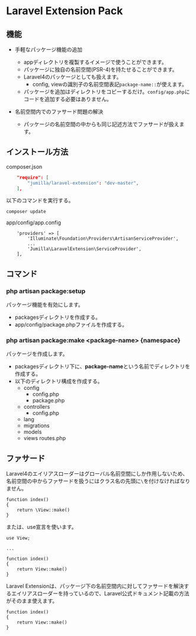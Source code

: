 
# Laravel Extension Pack

## 機能

* 手軽なパッケージ機能の追加
	* appディレクトリを複製するイメージで使うことができます。
	* パッケージに独自の名前空間(PSR-4)を持たせることができます。
	* Laravel4のパッケージとしても扱えます。
		* config, viewの識別子の名前空間表記`package-name::`が使えます。
	* パッケージを追加はディレクトリをコピーするだけ。`config/app.php`にコードを追加する必要はありません。

* 名前空間内でのファサード問題の解決
	* パッケージの名前空間の中からも同じ記述方法でファサードが扱えます。

## インストール方法

composer.json
``` composer.json
	"require": [
		"jumilla/laravel-extension": "dev-master",
	],
```

以下のコマンドを実行する。
```
composer update
```

app/config/app.config
``` app/config/app.config
	'providers' => [
		'Illuminate\Foundation\Providers\ArtisanServiceProvider',
		...
		'Jumilla\LaravelExtension\ServiceProvider',
	],
```

## コマンド

### php artisan package:setup
パッケージ機能を有効にします。
* packagesディレクトリを作成する。
* app/config/package.phpファイルを作成する。

### php artisan package:make &lt;package-name&gt; {namespace}
パッケージを作成します。
* packagesディレクトリ下に、**package-name**という名前でディレクトリを作成する。
* 以下のディレクトリ構成を作成する。
	* config
		* config.php
		* package.php
	* controllers
		* config.php
	* lang
	* migrations
	* models
	* views
	routes.php

## ファサード
Laravel4のエイリアスローダーはグローバル名前空間にしか作用しないため、名前空間の中からファサードを扱うにはクラス名の先頭に`\`を付けなければなりません。

```
function index()
{
	return \View::make()
}
```

または、use宣言を使います。

```
use View;

...

function index()
{
	return View::make()
}
```

Laravel Extensionは、パッケージ下の名前空間内に対してファサードを解決するエイリアスローダーを持っているので、Laravel公式ドキュメント記載の方法がそのまま使えます。

```
function index()
{
	return View::make()
}
```
